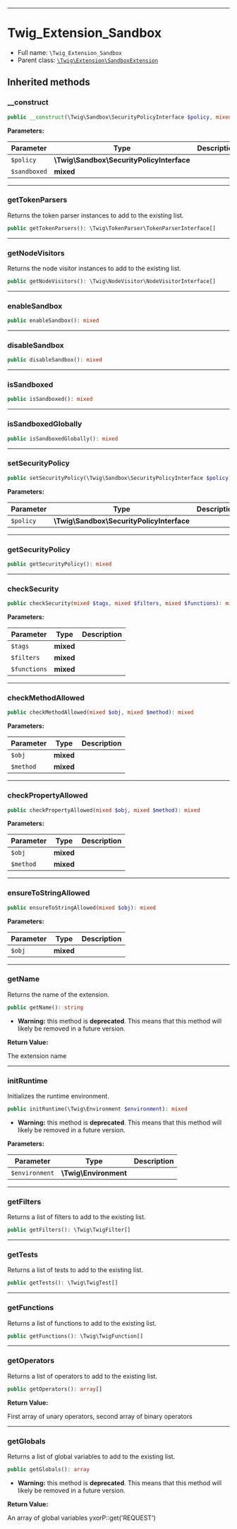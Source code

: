 ***

# Twig_Extension_Sandbox

* Full name: `\Twig_Extension_Sandbox`
* Parent class: [`\Twig\Extension\SandboxExtension`](./Twig/Extension/SandboxExtension.md)

## Inherited methods

### __construct

```php
public __construct(\Twig\Sandbox\SecurityPolicyInterface $policy, mixed $sandboxed = false): mixed
```

**Parameters:**

| Parameter | Type | Description |
|-----------|------|-------------|
| `$policy` | **\Twig\Sandbox\SecurityPolicyInterface** |  |
| `$sandboxed` | **mixed** |  |

***

### getTokenParsers

Returns the token parser instances to add to the existing list.

```php
public getTokenParsers(): \Twig\TokenParser\TokenParserInterface[]
```

***

### getNodeVisitors

Returns the node visitor instances to add to the existing list.

```php
public getNodeVisitors(): \Twig\NodeVisitor\NodeVisitorInterface[]
```

***

### enableSandbox

```php
public enableSandbox(): mixed
```

***

### disableSandbox

```php
public disableSandbox(): mixed
```

***

### isSandboxed

```php
public isSandboxed(): mixed
```

***

### isSandboxedGlobally

```php
public isSandboxedGlobally(): mixed
```

***

### setSecurityPolicy

```php
public setSecurityPolicy(\Twig\Sandbox\SecurityPolicyInterface $policy): mixed
```

**Parameters:**

| Parameter | Type | Description |
|-----------|------|-------------|
| `$policy` | **\Twig\Sandbox\SecurityPolicyInterface** |  |

***

### getSecurityPolicy

```php
public getSecurityPolicy(): mixed
```

***

### checkSecurity

```php
public checkSecurity(mixed $tags, mixed $filters, mixed $functions): mixed
```

**Parameters:**

| Parameter | Type | Description |
|-----------|------|-------------|
| `$tags` | **mixed** |  |
| `$filters` | **mixed** |  |
| `$functions` | **mixed** |  |

***

### checkMethodAllowed

```php
public checkMethodAllowed(mixed $obj, mixed $method): mixed
```

**Parameters:**

| Parameter | Type | Description |
|-----------|------|-------------|
| `$obj` | **mixed** |  |
| `$method` | **mixed** |  |

***

### checkPropertyAllowed

```php
public checkPropertyAllowed(mixed $obj, mixed $method): mixed
```

**Parameters:**

| Parameter | Type | Description |
|-----------|------|-------------|
| `$obj` | **mixed** |  |
| `$method` | **mixed** |  |

***

### ensureToStringAllowed

```php
public ensureToStringAllowed(mixed $obj): mixed
```

**Parameters:**

| Parameter | Type | Description |
|-----------|------|-------------|
| `$obj` | **mixed** |  |

***

### getName

Returns the name of the extension.

```php
public getName(): string
```

* **Warning:** this method is **deprecated**. This means that this method will likely be removed in a future version.

**Return Value:**

The extension name



***

### initRuntime

Initializes the runtime environment.

```php
public initRuntime(\Twig\Environment $environment): mixed
```

* **Warning:** this method is **deprecated**. This means that this method will likely be removed in a future version.

**Parameters:**

| Parameter | Type | Description |
|-----------|------|-------------|
| `$environment` | **\Twig\Environment** |  |

***

### getFilters

Returns a list of filters to add to the existing list.

```php
public getFilters(): \Twig\TwigFilter[]
```

***

### getTests

Returns a list of tests to add to the existing list.

```php
public getTests(): \Twig\TwigTest[]
```

***

### getFunctions

Returns a list of functions to add to the existing list.

```php
public getFunctions(): \Twig\TwigFunction[]
```

***

### getOperators

Returns a list of operators to add to the existing list.

```php
public getOperators(): array[]
```

**Return Value:**

First array of unary operators, second array of binary operators



***

### getGlobals

Returns a list of global variables to add to the existing list.

```php
public getGlobals(): array
```

* **Warning:** this method is **deprecated**. This means that this method will likely be removed in a future version.

**Return Value:**

An array of global variables yxorP::get('REQUEST')
